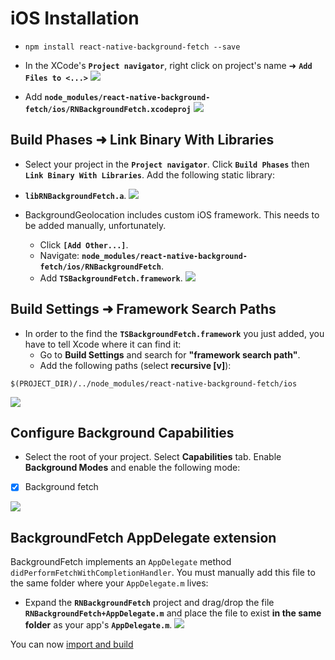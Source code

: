 # iOS Installation

- `npm install react-native-background-fetch --save`

- In the XCode's **`Project navigator`**, right click on project's name ➜ **`Add Files to <...>`** 
![](https://www.dropbox.com/s/nmih1sc9hgygpvu/react-native-background-geolocation-install-1.png?dl=1)

- Add **`node_modules/react-native-background-fetch/ios/RNBackgroundFetch.xcodeproj`** 
![](https://dl.dropboxusercontent.com/u/2319755/react-native-background-fetch/INSTALL/step3.png?dl=1)

## Build Phases ➜ Link Binary With Libraries

- Select your project in the **`Project navigator`**. Click **`Build Phases`** then **`Link Binary With Libraries`**. Add the following static library: 
- **`libRNBackgroundFetch.a`**.
![](https://dl.dropboxusercontent.com/u/2319755/react-native-background-fetch/INSTALL/step4.png?dl=1)

- BackgroundGeolocation includes custom iOS framework.  This needs to be added manually, unfortunately.
    - Click **`[Add Other...]`**.  
    - Navigate: **`node_modules/react-native-background-fetch/ios/RNBackgroundFetch`**.  
    - Add **`TSBackgroundFetch.framework`**. 
![](https://dl.dropboxusercontent.com/u/2319755/react-native-background-fetch/INSTALL/step5.png?dl=1)

## Build Settings ➜ Framework Search Paths

- In order to the find the **`TSBackgroundFetch.framework`** you just added, you have to tell Xcode where it can find it:  
    - Go to **Build Settings** and search for **"framework search path"**.
    - Add the following paths (select **recursive [v]**): 

```
$(PROJECT_DIR)/../node_modules/react-native-background-fetch/ios
```

![](https://dl.dropboxusercontent.com/u/2319755/react-native-background-fetch/INSTALL/step8.png?dl=1)

## Configure Background Capabilities

- Select the root of your project.  Select **Capabilities** tab.  Enable **Background Modes** and enable the following mode:

- [x] Background fetch

![](https://dl.dropboxusercontent.com/u/2319755/react-native-background-fetch/INSTALL/step6.png?dl=1)

## BackgroundFetch AppDelegate extension

BackgroundFetch implements an `AppDelegate` method `didPerformFetchWithCompletionHandler`.  You must manually add this file to the same folder where your `AppDelegate.m` lives:

- Expand the **`RNBackgroundFetch`** project and drag/drop the file **`RNBackgroundFetch+AppDelegate.m`** and place the file to exist **in the same folder** as your app's **`AppDelegate.m`**.
![](https://dl.dropboxusercontent.com/u/2319755/react-native-background-fetch/INSTALL/step7.png?dl=1)

You can now [import and build](README.md#example)

